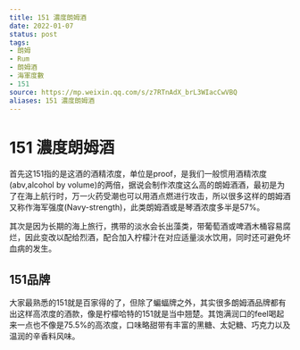 ```yaml
---
title: 151 濃度朗姆酒
date: 2022-01-07
status: post
tags: 
- 朗姆
- Rum
- 朗姆酒
- 海軍度數
- 151
source: https://mp.weixin.qq.com/s/z7RTnAdX_brL3WIacCwVBQ
aliases: 151 濃度朗姆酒
---
```

# 151 濃度朗姆酒

首先这151指的是这酒的酒精浓度，单位是proof，是我们一般惯用酒精浓度(abv,alcohol by volume)的两倍，据说会制作浓度这么高的朗姆酒酒，最初是为了在海上航行时，万一火药受潮也可以用酒点燃进行攻击，所以很多这样的朗姆酒又称作海军强度(Navy-strength)，此类朗姆酒或是琴酒浓度多半是57%。

其次是因为长期的海上旅行，携带的淡水会长出藻类，带葡萄酒或啤酒木桶容易腐烂，因此变改以配给烈酒，配合加入柠檬汁在对应适量淡水饮用，同时还可避免坏血病的发生。

## 151品牌
大家最熟悉的151就是百家得的了，但除了蝙蝠牌之外，其实很多朗姆酒品牌都有出这样高浓度的酒款，像是柠檬哈特的151就是当中翘楚。其饱满润口的feel喝起来一点也不像是75.5%的高浓度，口味略甜带有丰富的黑糖、太妃糖、巧克力以及温润的辛香料风味。